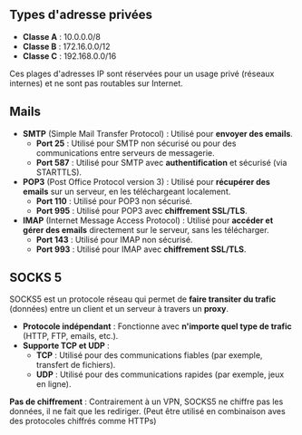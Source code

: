 ## Types d'adresse privées 

- **Classe A** : 10.0.0.0/8
- **Classe B** : 172.16.0.0/12
- **Classe C** : 192.168.0.0/16

Ces plages d'adresses IP sont réservées pour un usage privé (réseaux internes) et ne sont pas routables sur Internet.
## Mails

- **SMTP** (Simple Mail Transfer Protocol) : Utilisé pour **envoyer des emails**.
    - **Port 25** : Utilisé pour SMTP non sécurisé ou pour des communications entre serveurs de messagerie.
    - **Port 587** : Utilisé pour SMTP avec **authentification** et sécurisé (via STARTTLS).
- **POP3** (Post Office Protocol version 3) : Utilisé pour **récupérer des emails** sur un serveur, en les téléchargeant localement.
    - **Port 110** : Utilisé pour POP3 non sécurisé.
    - **Port 995** : Utilisé pour POP3 avec **chiffrement SSL/TLS**.
- **IMAP** (Internet Message Access Protocol) : Utilisé pour **accéder et gérer des emails** directement sur le serveur, sans les télécharger.
    - **Port 143** : Utilisé pour IMAP non sécurisé.
    - **Port 993** : Utilisé pour IMAP avec **chiffrement SSL/TLS**.
## SOCKS 5

SOCKS5 est un protocole réseau qui permet de **faire transiter du trafic** (données) entre un client et un serveur à travers un **proxy**.

- **Protocole indépendant** : Fonctionne avec **n'importe quel type de trafic** (HTTP, FTP, emails, etc.).
- **Supporte TCP et UDP** :
    - **TCP** : Utilisé pour des communications fiables (par exemple, transfert de fichiers).
    - **UDP** : Utilisé pour des communications rapides (par exemple, jeux en ligne).

**Pas de chiffrement** : Contrairement à un VPN, SOCKS5 ne chiffre pas les données, il ne fait que les rediriger. (Peut être utilisé en combinaison aves des protocoles chiffrés comme HTTPs)
